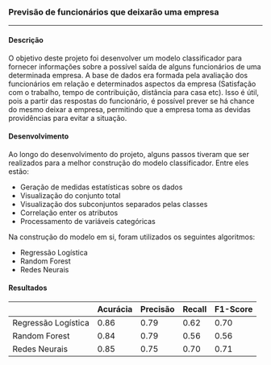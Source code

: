 ### Previsão de funcionários que deixarão uma empresa

--- 

#### Descrição 

O objetivo deste projeto foi desenvolver um modelo classificador para fornecer informações sobre a possível saída de alguns funcionários de uma determinada empresa. A base de dados era formada pela avaliação dos funcionários em relação e determinados aspectos da empresa (Satisfação com o trabalho, tempo de contribuição, distância para casa etc). Isso é útil, pois a partir das respostas do funcionário, é possível prever se há chance do mesmo deixar a empresa, permitindo que a empresa toma as devidas providências para evitar a situação. 

#### Desenvolvimento 

Ao longo do desenvolvimento do projeto, alguns passos tiveram que ser realizados para a melhor construção do modelo classificador. Entre eles estão:

* Geração de medidas estatísticas sobre os dados
* Visualização do conjunto total
* Visualização dos subconjuntos separados pelas classes
* Correlação enter os atributos
* Processamento de variáveis categóricas

Na construção do modelo em si, foram utilizados os seguintes algoritmos:

* Regressão Logística
* Random Forest
* Redes Neurais

#### Resultados 

|                     | Acurácia | Precisão | Recall | F1-Score |
|---------------------|----------|----------|--------|----------|
| Regressão Logística |   0.86   |   0.79   |  0.62  |   0.70   |
| Random Forest       |   0.84   |   0.79   |  0.56  |   0.56   |
| Redes Neurais       |   0.85   |   0.75   |  0.70  |   0.71   |

